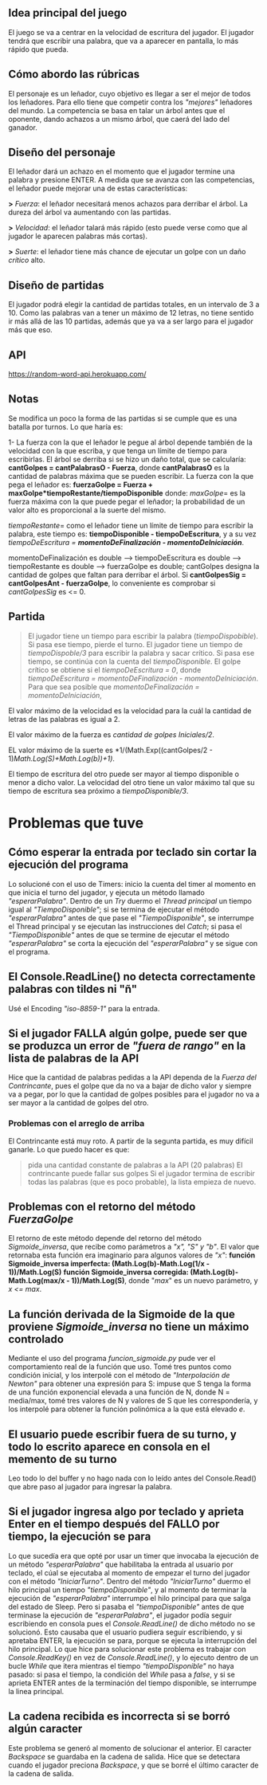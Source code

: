 ## Idea principal del juego

El juego se va a centrar en la velocidad de escritura del jugador. 
El jugador tendrá que escribir una palabra, que va a aparecer en pantalla, lo más rápido que pueda.


## Cómo abordo las rúbricas

El personaje es un leñador, cuyo objetivo es llegar a ser el mejor de todos los leñadores. Para ello tiene que competir contra los _"mejores"_ leñadores del mundo.
La competencia se basa en talar un árbol antes que el oponente, dando achazos a un mismo árbol, que caerá del lado del ganador.


## Diseño del personaje

El leñador dará un achazo en el momento que el jugador termine una palabra y presione ENTER.
A medida que se avanza con las competencias, el leñador puede mejorar una de estas características:

**>** _Fuerza_: el leñador necesitará menos achazos para derribar el árbol. La dureza del árbol va aumentando con las partidas.

**>** _Velocidad_: el leñador talará más rápido (esto puede verse como que al jugador le aparecen palabras más cortas).

**>** _Suerte_: el leñador tiene más chance de ejecutar un golpe con un daño *crítico* alto.


## Diseño de partidas

El jugador podrá elegir la cantidad de partidas totales, en un intervalo de 3 a 10.
Como las palabras van a tener un máximo de 12 letras, no tiene sentido ir más allá de las 10 partidas, además que ya va a ser largo para el jugador más que eso.

## API
https://random-word-api.herokuapp.com/


## Notas

Se modifica un poco la forma de las partidas si se cumple que es una batalla por turnos. Lo que haría es:

1- La fuerza con la que el leñador le pegue al árbol depende también de la velocidad con la que escriba, y que tenga un límite de tiempo para escribirlas. El árbol se derriba si se hizo un daño total, que se calcularía: **cantGolpes = cantPalabrasO - Fuerza**, donde **cantPalabrasO** es la cantidad de palabras máxima que se pueden escribir.
La fuerza con la que pega el leñador es:
**fuerzaGolpe = Fuerza + maxGolpe*tiempoRestante/tiempoDisponible**
donde:
*maxGolpe*= es la fuerza máxima con la que puede pegar el leñador; la probabilidad de un valor alto es proporcional a la suerte del mismo.

*tiempoRestante*= como el leñador tiene un límite de tiempo para escribir la palabra, este tiempo es: **tiempoDisponible - tiempoDeEscritura**, y a su vez *tiempoDeEscritura = **momentoDeFinalización - momentoDeIniciación***.

momentoDeFinalización es double --> tiempoDeEscritura es double --> tiempoRestante es double --> fuerzaGolpe es double; cantGolpes designa la cantidad de golpes que faltan para derribar el árbol. Si **cantGolpesSig = cantGolpesAnt - fuerzaGolpe**, lo conveniente es comprobar si *cantGolpesSig* es <= 0.

## Partida
> El jugador tiene un tiempo para escribir la palabra (*tiempoDispobible*). Si pasa ese tiempo, pierde el turno.
> El jugador tiene un tiempo de *tiempoDispoble/3* para escribir la palabra y sacar crítico. Si pasa ese tiempo, se continúa con la cuenta del *tiempoDisponible*.
> El golpe crítico se obtiene si el *tiempoDeEscritura = 0*, donde *tiempoDeEscritura = momentoDeFinalización - momentoDeIniciación*.
> Para que sea posible que *momentoDeFinalización = momentoDeIniciación*, 

El valor máximo de la velocidad es la velocidad para la cuál la cantidad de letras de las palabras es igual a 2.

El valor máximo de la fuerza es *cantidad de golpes Iniciales/2*.

EL valor máximo de la suerte es *1/(Math.Exp((cantGolpes/2 - 1)*Math.Log(S)+Math.Log(b))+1)*.

El tiempo de escritura del otro puede ser mayor al tiempo disponible o menor a dicho valor. La velocidad del otro tiene un valor máximo tal que su tiempo de escritura sea próximo a *tiempoDisponible/3*.

# Problemas que tuve

## Cómo esperar la entrada por teclado sin cortar la ejecución del programa
Lo solucioné con el uso de Timers: inicio la cuenta del timer al momento en que inicia el turno del jugador, y ejecuta un método llamado *"esperarPalabra"*. Dentro de un *Try* duermo el *Thread principal* un tiempo igual al *"TiempoDisponible"*; si se termina de ejecutar el método *"esperarPalabra"* antes de que pase el *"TiempoDisponible"*, se interrumpe el Thread principal y se ejecutan las instrucciones del *Catch*; si pasa el *"TiempoDisponible"* antes de que se termine de ejecutar el método *"esperarPalabra"* se corta la ejecución del *"esperarPalabra"* y se sigue con el programa.

## El Console.ReadLine() no detecta correctamente palabras con tildes ni "ñ"
Usé el Encoding *"iso-8859-1"* para la entrada.

## Si el jugador FALLA algún golpe, puede ser que se produzca un error de *"fuera de rango"* en la lista de palabras de la API
Hice que la cantidad de palabras pedidas a la API dependa de la *Fuerza del Contrincante*, pues el golpe que da no va a bajar de dicho valor y siempre va a pegar, por lo que la cantidad de golpes posibles para el jugador no va a ser mayor a la cantidad de golpes del otro.

### Problemas con el arreglo de arriba
El Contrincante está muy roto. A partir de la segunta partida, es muy difícil ganarle. 
Lo que puedo hacer es que:
> pida una cantidad constante de palabras a la API (20 palabras)
> El contrincante puede fallar sus golpes
> Si el jugador termina de escribir todas las palabras (que es poco probable), la lista empieza de nuevo.


## Problemas con el retorno del método *FuerzaGolpe*
El retorno de este método depende del retorno del método *Sigmoide_inversa*, que recibe como parámetros a *"x", "S" y "b"*. El valor que retornaba esta función era imaginario para algunos valores de *"x"*: 
**función Sigmoide_inversa imperfecta: (Math.Log(b)-Math.Log(1/x - 1))/Math.Log(S)**
**función Sigmoide_inversa corregida: (Math.Log(b)-Math.Log(max/x - 1))/Math.Log(S)**, donde "*max*" es un nuevo parámetro, y *x <= max*.

## La función derivada de la Sigmoide de la que proviene *Sigmoide_inversa* no tiene un máximo controlado
Mediante el uso del programa *funcion_sigmoide.py* pude ver el comportamiento real de la función que uso. Tomé tres puntos como condición inicial, y los interpolé con el método de *"Interpolación de Newton"* para obtener una expresión para S: impuse que S tenga la forma de una función exponencial elevada a una función de N, donde N = media/max, tomé tres valores de N y valores de S que les correspondería, y los interpolé para obtener la función polinómica a la que está elevado *e*.

## El usuario puede escribir fuera de su turno, y todo lo escrito aparece en consola en el memento de su turno
Leo todo lo del buffer y no hago nada con lo leído antes del Console.Read() que abre paso al jugador para ingresar la palabra.

## Si el jugador ingresa algo por teclado y aprieta Enter en el tiempo después del FALLO por tiempo, la ejecución se para
Lo que sucedía era que opté por usar un timer que invocaba la ejecución de un método *"esperarPalabra"* que habilitaba la entrada al usuario por teclado, el cúal se ejecutaba al momento de empezar el turno del jugador con el método *"IniciarTurno"*. Dentro del método *"IniciarTurno"* duermo el hilo principal un tiempo *"tiempoDisponible"*, y al momento de terminar la ejecución de *"esperarPalabra"* interrumpo el hilo principal para que salga del estado de Sleep. Pero si pasaba el *"tiempoDisponible"* antes de que terminase la ejecución de *"esperarPalabra"*, el jugador podía seguir escribiendo en consola pues el *Console.ReadLine()* de dicho método no se solucionó. Esto causaba que el usuario pudiera seguir escribiendo, y si apretaba ENTER, la ejecución se para, porque se ejecuta la interrupción del hilo principal.
Lo que hice para solucionar este problema es trabajar con *Console.ReadKey()* en vez de *Console.ReadLine()*, y lo ejecuto dentro de un bucle *While* que itera mientras el tiempo *"tiempoDisponible"* no haya pasado: si pasa el tiempo, la condición del *While* pasa a *false*, y si se aprieta ENTER antes de la terminación del tiempo disponible, se interrumpe la linea principal.


## La cadena recibida es incorrecta si se borró algún caracter
Este problema se generó al momento de solucionar el anterior. El caracter *Backspace* se guardaba en la cadena de salida.
Hice que se detectara cuando el jugador preciona *Backspace*, y que se borré el último caracter de la cadena de salida.